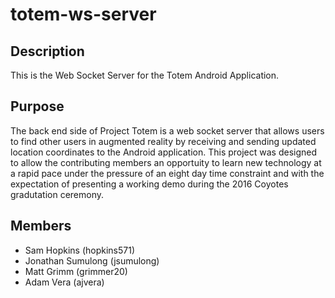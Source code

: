 # totem-ws-server

## Description
This is the Web Socket Server for the Totem Android Application. 

## Purpose
The back end side of Project Totem is a web socket server that allows users to find other users in augmented reality by receiving and sending updated location coordinates to the Android application. This project was designed to allow the contributing members an opportuity to learn new technology at a rapid pace under the pressure of an eight day time constraint and with the expectation of presenting a working demo during the 2016 Coyotes gradutation ceremony. 

## Members
* Sam Hopkins (hopkins571)
* Jonathan Sumulong (jsumulong)
* Matt Grimm (grimmer20)
* Adam Vera (ajvera)
